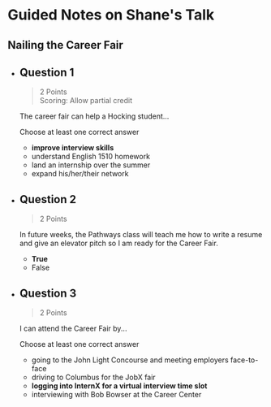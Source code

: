 # Guided Notes on Shane's Talk

## Nailing the Career Fair

- ## Question 1

    > 2 Points  
    > Scoring: Allow partial credit

    The career fair can help a Hocking student...

    Choose at least one correct answer
  - **improve interview skills**
  - understand English 1510 homework
  - land an internship over the summer
  - expand his/her/their network

- ## Question 2

    > 2 Points

    In future weeks, the Pathways class will teach me how to write a resume and give an elevator pitch so I am ready for the Career Fair.

  - **True**
  - False

- ## Question 3

    > 2 Points

    I can attend the Career Fair by...

    Choose at least one correct answer
  - going to the John Light Concourse and meeting employers face-to-face
  - driving to Columbus for the JobX fair
  - **logging into InternX for a virtual interview time slot**
  - interviewing with Bob Bowser at the Career Center
